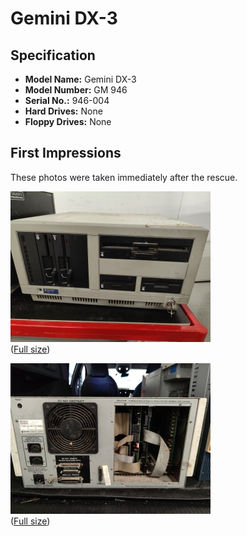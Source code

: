 # Gemini DX-3

## Specification

* **Model Name:** Gemini DX-3
* **Model Number:** GM 946
* **Serial No.:** 946-004
* **Hard Drives:** None
* **Floppy Drives:** None

## First Impressions

These photos were taken immediately after the rescue.

![20241127-Gemini-DX3-Front](20241127-Gemini-DX3-Front-scaled.jpg "20241127-Gemini-DX3-Front")
</br> ([Full size](20241127-Gemini-DX3-Front.jpg))

![20241127-Gemini-DX3-Back](20241127-Gemini-DX3-Back-scaled.jpg "20241127-Gemini-DX3-Back")
</br> ([Full size](20241127-Gemini-DX3-Back.jpg))
